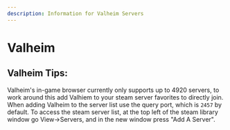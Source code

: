 ```yaml
---
description: Information for Valheim Servers
---
```


# Valheim

## Valheim Tips:

Valheim's in-game browser currently only supports up to 4920 servers, to work around this add Valhiem to your steam server favorites to directly join. When adding Valheim to the server list use the query port, which is `2457` by default. To access the steam server list, at the top left of the steam library window go View-&gt;Servers, and in the new window press "Add A Server".

